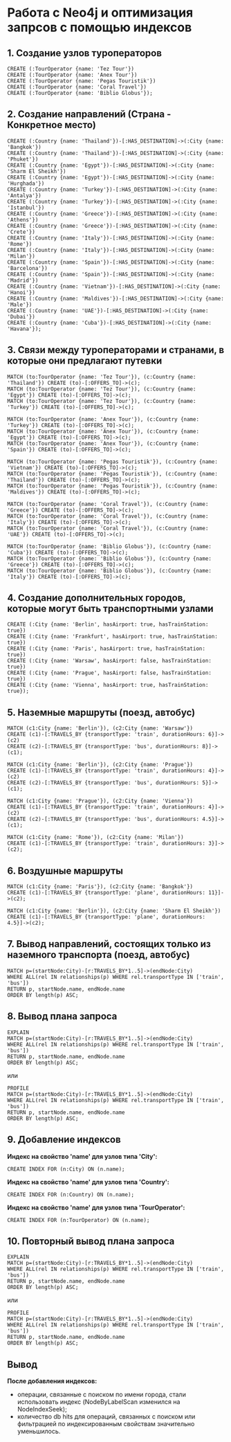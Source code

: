 # Работа с Neo4j и оптимизация запрсов с помощью индексов

## 1. Создание узлов туроператоров

```cypher
CREATE (:TourOperator {name: 'Tez Tour'})
CREATE (:TourOperator {name: 'Anex Tour'})
CREATE (:TourOperator {name: 'Pegas Touristik'})
CREATE (:TourOperator {name: 'Coral Travel'})
CREATE (:TourOperator {name: 'Biblio Globus'});
```

## 2. Создание направлений (Страна - Конкретное место)

```cypher
CREATE (:Country {name: 'Thailand'})-[:HAS_DESTINATION]->(:City {name: 'Bangkok'})
CREATE (:Country {name: 'Thailand'})-[:HAS_DESTINATION]->(:City {name: 'Phuket'})
CREATE (:Country {name: 'Egypt'})-[:HAS_DESTINATION]->(:City {name: 'Sharm El Sheikh'})
CREATE (:Country {name: 'Egypt'})-[:HAS_DESTINATION]->(:City {name: 'Hurghada'})
CREATE (:Country {name: 'Turkey'})-[:HAS_DESTINATION]->(:City {name: 'Antalya'})
CREATE (:Country {name: 'Turkey'})-[:HAS_DESTINATION]->(:City {name: 'Istanbul'})
CREATE (:Country {name: 'Greece'})-[:HAS_DESTINATION]->(:City {name: 'Athens'})
CREATE (:Country {name: 'Greece'})-[:HAS_DESTINATION]->(:City {name: 'Crete'})
CREATE (:Country {name: 'Italy'})-[:HAS_DESTINATION]->(:City {name: 'Rome'})
CREATE (:Country {name: 'Italy'})-[:HAS_DESTINATION]->(:City {name: 'Milan'})
CREATE (:Country {name: 'Spain'})-[:HAS_DESTINATION]->(:City {name: 'Barcelona'})
CREATE (:Country {name: 'Spain'})-[:HAS_DESTINATION]->(:City {name: 'Madrid'})
CREATE (:Country {name: 'Vietnam'})-[:HAS_DESTINATION]->(:City {name: 'Hanoi'})
CREATE (:Country {name: 'Maldives'})-[:HAS_DESTINATION]->(:City {name: 'Male'})
CREATE (:Country {name: 'UAE'})-[:HAS_DESTINATION]->(:City {name: 'Dubai'})
CREATE (:Country {name: 'Cuba'})-[:HAS_DESTINATION]->(:City {name: 'Havana'});
```

## 3. Связи между туроператорами и странами, в которые они предлагают путевки

```cypher
MATCH (to:TourOperator {name: 'Tez Tour'}), (c:Country {name: 'Thailand'}) CREATE (to)-[:OFFERS_TO]->(c);
MATCH (to:TourOperator {name: 'Tez Tour'}), (c:Country {name: 'Egypt'}) CREATE (to)-[:OFFERS_TO]->(c);
MATCH (to:TourOperator {name: 'Tez Tour'}), (c:Country {name: 'Turkey'}) CREATE (to)-[:OFFERS_TO]->(c);

MATCH (to:TourOperator {name: 'Anex Tour'}), (c:Country {name: 'Turkey'}) CREATE (to)-[:OFFERS_TO]->(c);
MATCH (to:TourOperator {name: 'Anex Tour'}), (c:Country {name: 'Egypt'}) CREATE (to)-[:OFFERS_TO]->(c);
MATCH (to:TourOperator {name: 'Anex Tour'}), (c:Country {name: 'Spain'}) CREATE (to)-[:OFFERS_TO]->(c);

MATCH (to:TourOperator {name: 'Pegas Touristik'}), (c:Country {name: 'Vietnam'}) CREATE (to)-[:OFFERS_TO]->(c);
MATCH (to:TourOperator {name: 'Pegas Touristik'}), (c:Country {name: 'Thailand'}) CREATE (to)-[:OFFERS_TO]->(c);
MATCH (to:TourOperator {name: 'Pegas Touristik'}), (c:Country {name: 'Maldives'}) CREATE (to)-[:OFFERS_TO]->(c);

MATCH (to:TourOperator {name: 'Coral Travel'}), (c:Country {name: 'Greece'}) CREATE (to)-[:OFFERS_TO]->(c);
MATCH (to:TourOperator {name: 'Coral Travel'}), (c:Country {name: 'Italy'}) CREATE (to)-[:OFFERS_TO]->(c);
MATCH (to:TourOperator {name: 'Coral Travel'}), (c:Country {name: 'UAE'}) CREATE (to)-[:OFFERS_TO]->(c);

MATCH (to:TourOperator {name: 'Biblio Globus'}), (c:Country {name: 'Cuba'}) CREATE (to)-[:OFFERS_TO]->(c);
MATCH (to:TourOperator {name: 'Biblio Globus'}), (c:Country {name: 'Greece'}) CREATE (to)-[:OFFERS_TO]->(c);
MATCH (to:TourOperator {name: 'Biblio Globus'}), (c:Country {name: 'Italy'}) CREATE (to)-[:OFFERS_TO]->(c);
```

## 4. Создание дополнительных городов, которые могут быть транспортными узлами

```cypher
CREATE (:City {name: 'Berlin', hasAirport: true, hasTrainStation: true})
CREATE (:City {name: 'Frankfurt', hasAirport: true, hasTrainStation: true})
CREATE (:City {name: 'Paris', hasAirport: true, hasTrainStation: true})
CREATE (:City {name: 'Warsaw', hasAirport: false, hasTrainStation: true})
CREATE (:City {name: 'Prague', hasAirport: false, hasTrainStation: true})
CREATE (:City {name: 'Vienna', hasAirport: true, hasTrainStation: true});
```

## 5. Наземные маршруты (поезд, автобус)

```cypher
MATCH (c1:City {name: 'Berlin'}), (c2:City {name: 'Warsaw'})
CREATE (c1)-[:TRAVELS_BY {transportType: 'train', durationHours: 6}]->(c2)
CREATE (c2)-[:TRAVELS_BY {transportType: 'bus', durationHours: 8}]->(c1);

MATCH (c1:City {name: 'Berlin'}), (c2:City {name: 'Prague'})
CREATE (c1)-[:TRAVELS_BY {transportType: 'train', durationHours: 4}]->(c2)
CREATE (c2)-[:TRAVELS_BY {transportType: 'bus', durationHours: 5}]->(c1);

MATCH (c1:City {name: 'Prague'}), (c2:City {name: 'Vienna'})
CREATE (c1)-[:TRAVELS_BY {transportType: 'train', durationHours: 4}]->(c2)
CREATE (c2)-[:TRAVELS_BY {transportType: 'bus', durationHours: 4.5}]->(c1);

MATCH (c1:City {name: 'Rome'}), (c2:City {name: 'Milan'})
CREATE (c1)-[:TRAVELS_BY {transportType: 'train', durationHours: 3}]->(c2);
```

## 6. Воздушные маршруты

```cypher
MATCH (c1:City {name: 'Paris'}), (c2:City {name: 'Bangkok'})
CREATE (c1)-[:TRAVELS_BY {transportType: 'plane', durationHours: 11}]->(c2);

MATCH (c1:City {name: 'Berlin'}), (c2:City {name: 'Sharm El Sheikh'})
CREATE (c1)-[:TRAVELS_BY {transportType: 'plane', durationHours: 4.5}]->(c2);
```

## 7. Вывод направлений, состоящих только из наземного транспорта (поезд, автобус)

```cypher
MATCH p=(startNode:City)-[r:TRAVELS_BY*1..5]->(endNode:City)
WHERE ALL(rel IN relationships(p) WHERE rel.transportType IN ['train', 'bus'])
RETURN p, startNode.name, endNode.name
ORDER BY length(p) ASC;
```

## 8. Вывод плана запроса

```cypher
EXPLAIN
MATCH p=(startNode:City)-[r:TRAVELS_BY*1..5]->(endNode:City)
WHERE ALL(rel IN relationships(p) WHERE rel.transportType IN ['train', 'bus'])
RETURN p, startNode.name, endNode.name
ORDER BY length(p) ASC;
```

или

```cypher
PROFILE
MATCH p=(startNode:City)-[r:TRAVELS_BY*1..5]->(endNode:City)
WHERE ALL(rel IN relationships(p) WHERE rel.transportType IN ['train', 'bus'])
RETURN p, startNode.name, endNode.name
ORDER BY length(p) ASC;
```

## 9. Добавление индексов

**Индекс на свойство 'name' для узлов типа 'City':**

```cypher
CREATE INDEX FOR (n:City) ON (n.name);
```

**Индекс на свойство 'name' для узлов типа 'Country':**

```cypher
CREATE INDEX FOR (n:Country) ON (n.name);
```

**Индекс на свойство 'name' для узлов типа 'TourOperator':**

```cypher
CREATE INDEX FOR (n:TourOperator) ON (n.name);
```

## 10. Повторный вывод плана запроса

```cypher
EXPLAIN
MATCH p=(startNode:City)-[r:TRAVELS_BY*1..5]->(endNode:City)
WHERE ALL(rel IN relationships(p) WHERE rel.transportType IN ['train', 'bus'])
RETURN p, startNode.name, endNode.name
ORDER BY length(p) ASC;
```

или

```cypher
PROFILE
MATCH p=(startNode:City)-[r:TRAVELS_BY*1..5]->(endNode:City)
WHERE ALL(rel IN relationships(p) WHERE rel.transportType IN ['train', 'bus'])
RETURN p, startNode.name, endNode.name
ORDER BY length(p) ASC;
```

## Вывод

**После добавления индексов:** 

- операции, связанные с поиском по имени города, стали использовать индекс (NodeByLabelScan изменился на NodeIndexSeek);
- количество db hits для операций, связанных с поиском или фильтрацией по индексированным свойствам значительно уменьшилось.
